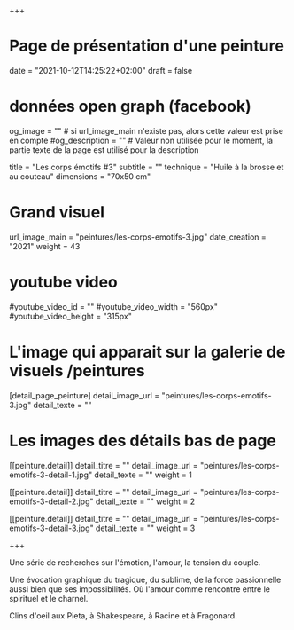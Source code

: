 +++
# Page de présentation d'une peinture
date = "2021-10-12T14:25:22+02:00"
draft = false

# données open graph (facebook)
og_image = "" # si url_image_main n'existe pas, alors cette valeur est prise en compte
#og_description = "" # Valeur non utilisée pour le moment, la partie texte de la page est utilisé pour la description

title = "Les corps émotifs #3"
subtitle = ""
technique = "Huile à la brosse et au couteau"
dimensions = "70x50 cm"
# Grand visuel
url_image_main = "peintures/les-corps-emotifs-3.jpg"
date_creation = "2021"
weight = 43

# youtube video
#youtube_video_id = ""
#youtube_video_width = "560px"
#youtube_video_height = "315px"

# L'image qui apparait sur la galerie de visuels /peintures
[detail_page_peinture]
detail_image_url = "peintures/les-corps-emotifs-3.jpg"
detail_texte = ""

# Les images des détails bas de page
[[peinture.detail]]
detail_titre = ""
detail_image_url = "peintures/les-corps-emotifs-3-detail-1.jpg"
detail_texte = ""
weight = 1

[[peinture.detail]]
detail_titre = ""
detail_image_url = "peintures/les-corps-emotifs-3-detail-2.jpg"
detail_texte = ""
weight = 2

[[peinture.detail]]
detail_titre = ""
detail_image_url = "peintures/les-corps-emotifs-3-detail-3.jpg"
detail_texte = ""
weight = 3

+++

Une série de recherches sur l'émotion, l'amour, la tension du couple. 

Une évocation graphique du tragique, du sublime, de la force passionnelle aussi bien que ses impossibilités. Où l'amour comme rencontre entre le spirituel et le charnel.

Clins d'oeil aux Pieta, à Shakespeare, à Racine et à Fragonard.